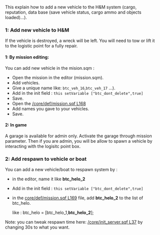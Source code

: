 This explain how to add a new vehicle to the H&M system (cargo, reputation, data base (save vehicle status, cargo ammo and objects loaded)...).

### 1: Add new vehicle to H&M
If the vehicle is destroyed, a wreck will be left. You will need to tow or lift it to the logistic point for a fully repair.
#### 1: By mission editing:
You can add new vehicle in the mision.sqm :
- Open the mission in the editor (mission.sqm).
- Add vehicles.
- Give a unique name like: `btc_veh_16`,`btc_veh_17` ...).
- Add in the init field : `this setVariable ["btc_dont_delete",true]`
- Save.
- Open the [/core/def/mission.sqf L168](https://github.com/Vdauphin/HeartsAndMinds/blob/master_stable/%3DBTC%3Dco%4030_Hearts_and_Minds.Altis/core/def/mission.sqf#L168)
- Add names you gave to your vehicles.
- Save.

#### 2: In game
A garage is available for admin only. Activate the garage through mission parameter. Then if you are admin, you will be allow to spawn a vehicle by interacting with the logisitc point box.

### 2: Add respawn to vehicle or boat

You can add a new vehicle/boat to respawn system by :
- in the editor, name it like **btc_helo_2**
- Add in the init field : `this setVariable ["btc_dont_delete",true]`
- in the [core/def/mission.sqf L169](https://github.com/Vdauphin/HeartsAndMinds/blob/master_stable/%3DBTC%3Dco%4030_Hearts_and_Minds.Altis/core/def/mission.sqf#L169) file, add **btc_helo_2** to the list of btc_helo.

    like : btc_helo = [btc_helo_1,**btc_helo_2**];

Note: you can tweak respawn time here: [/core/init_server.sqf L37](https://github.com/Vdauphin/HeartsAndMinds/blob/master_stable/%3DBTC%3Dco%4030_Hearts_and_Minds.Altis/core/init_server.sqf#L37) by changing 30s to what you want.